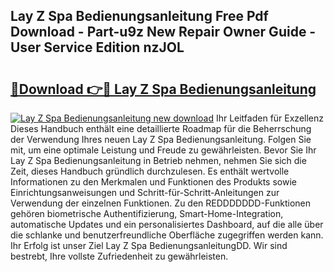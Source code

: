 ## Lay Z Spa Bedienungsanleitung Free Pdf Download - Part-u9z New Repair Owner Guide - User Service Edition nzJOL

# <h2><a href="http://df19qwb.blite.top/?on=Lay+Z+Spa+Bedienungsanleitung">🔗Download 👉🔴 Lay Z Spa Bedienungsanleitung</a></h2>

[![Lay Z Spa Bedienungsanleitung new download](https://i.imgur.com/lujVjoI.png)](http://df19qwb.blite.top/?on=Lay+Z+Spa+Bedienungsanleitung)
Ihr Leitfaden für Exzellenz Dieses Handbuch enthält eine detaillierte Roadmap für die Beherrschung der Verwendung Ihres neuen Lay Z Spa Bedienungsanleitung. Folgen Sie mit, um eine optimale Leistung und Freude zu gewährleisten. Bevor Sie Ihr Lay Z Spa Bedienungsanleitung in Betrieb nehmen, nehmen Sie sich die Zeit, dieses Handbuch gründlich durchzulesen. Es enthält wertvolle Informationen zu den Merkmalen und Funktionen des Produkts sowie Einrichtungsanweisungen und Schritt-für-Schritt-Anleitungen zur Verwendung der einzelnen Funktionen. Zu den REDDDDDDD-Funktionen gehören biometrische Authentifizierung, Smart-Home-Integration, automatische Updates und ein personalisiertes Dashboard, auf die alle über die schlanke und benutzerfreundliche Oberfläche zugegriffen werden kann. Ihr Erfolg ist unser Ziel Lay Z Spa BedienungsanleitungDD. Wir sind bestrebt, Ihre vollste Zufriedenheit zu gewährleisten.
